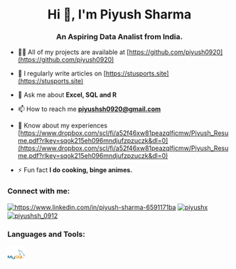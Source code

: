 <h1 align="center">Hi 👋, I'm Piyush Sharma</h1>
<h3 align="center">An Aspiring Data Analist from India.</h3>

- 👨‍💻 All of my projects are available at [https://github.com/piyush0920](https://github.com/piyush0920)

- 📝 I regularly write articles on [https://stusports.site](https://stusports.site)

- 💬 Ask me about **Excel, SQL and R**

- 📫 How to reach me **piyushsh0920@gmail.com**

- 📄 Know about my experiences [https://www.dropbox.com/scl/fi/a52f46xw81peazqlfjcmw/Piyush_Resume.pdf?rlkey=sqok215eh096mndjufzpzuczk&dl=0](https://www.dropbox.com/scl/fi/a52f46xw81peazqlfjcmw/Piyush_Resume.pdf?rlkey=sqok215eh096mndjufzpzuczk&dl=0)

- ⚡ Fun fact **I do cooking, binge animes.**

<h3 align="left">Connect with me:</h3>
<p align="left">
<a href="https://linkedin.com/in/https://www.linkedin.com/in/piyush-sharma-6591171ba" target="blank"><img align="center" src="https://raw.githubusercontent.com/rahuldkjain/github-profile-readme-generator/master/src/images/icons/Social/linked-in-alt.svg" alt="https://www.linkedin.com/in/piyush-sharma-6591171ba" height="30" width="40" /></a>
<a href="https://kaggle.com/piyushx" target="blank"><img align="center" src="https://raw.githubusercontent.com/rahuldkjain/github-profile-readme-generator/master/src/images/icons/Social/kaggle.svg" alt="piyushx" height="30" width="40" /></a>
<a href="https://instagram.com/piyushsh_0912" target="blank"><img align="center" src="https://raw.githubusercontent.com/rahuldkjain/github-profile-readme-generator/master/src/images/icons/Social/instagram.svg" alt="piyushsh_0912" height="30" width="40" /></a>
</p>

<h3 align="left">Languages and Tools:</h3>
<p align="left"> <a href="https://www.mysql.com/" target="_blank" rel="noreferrer"> <img src="https://raw.githubusercontent.com/devicons/devicon/master/icons/mysql/mysql-original-wordmark.svg" alt="mysql" width="40" height="40"/> </a> </p>


<!---
piyush0920/piyush0920 is a ✨ special ✨ repository because its `README.md` (this file) appears on your GitHub profile.
You can click the Preview link to take a look at your changes.
--->
